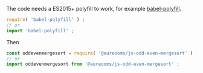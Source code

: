 The code needs a ES2015+ polyfill to work, for example
[babel-polyfill](https://babeljs.io/docs/usage/polyfill).
```js
require( 'babel-polyfill' ) ;
// or
import 'babel-polyfill' ;
```

Then
```js
const oddevenmergesort = require( '@aureooms/js-odd-even-mergesort' ) ;
// or
import oddevenmergesort from '@aureooms/js-odd-even-mergesort' ;
```

